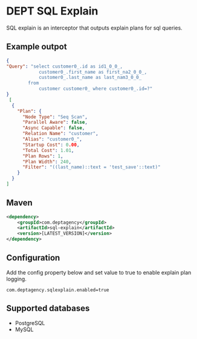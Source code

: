 # DEPT SQL Explain
SQL explain is an interceptor that outputs explain plans for sql queries.

## Example outpot

```json
{
"Query": "select customer0_.id as id1_0_0_, 
            customer0_.first_name as first_na2_0_0_, 
            customer0_.last_name as last_nam3_0_0_ 
        from 
            customer customer0_ where customer0_.id=?"  
}
 [
  {
    "Plan": {
      "Node Type": "Seq Scan",
      "Parallel Aware": false,
      "Async Capable": false,
      "Relation Name": "customer",
      "Alias": "customer0_",
      "Startup Cost": 0.00,
      "Total Cost": 1.01,
      "Plan Rows": 1,
      "Plan Width": 240,
      "Filter": "((last_name)::text = 'test_save'::text)"
    }
  }
]
```

## Maven
```xml
<dependency>
	<groupId>com.deptagency</groupId>
	<artifactId>sql-explain</artifactId>
	<version>[LATEST_VERSION]</version>
</dependency>
```

## Configuration
Add the config property below and set value to true to enable explain plan logging.
```
com.deptagency.sqlexplain.enabled=true
```

## Supported databases

- PostgreSQL
- MySQL